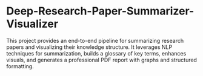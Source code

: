 # Deep-Research-Paper-Summarizer-Visualizer
This project provides an end-to-end pipeline for summarizing research papers and visualizing their knowledge structure. It leverages NLP techniques for summarization, builds a glossary of key terms, enhances visuals, and generates a professional PDF report with graphs and structured formatting.
